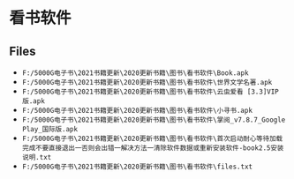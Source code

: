 # 看书软件

## Files

- `F:/5000G电子书\2021书籍更新\2020更新书籍\图书\看书软件\Book.apk`
- `F:/5000G电子书\2021书籍更新\2020更新书籍\图书\看书软件\世界文学名著.apk`
- `F:/5000G电子书\2021书籍更新\2020更新书籍\图书\看书软件\云虫爱看 [3.3]VIP版.apk`
- `F:/5000G电子书\2021书籍更新\2020更新书籍\图书\看书软件\小寻书.apk`
- `F:/5000G电子书\2021书籍更新\2020更新书籍\图书\看书软件\掌阅_v7.8.7_Google Play_国际版.apk`
- `F:/5000G电子书\2021书籍更新\2020更新书籍\图书\看书软件\首次启动耐心等待加载完成不要直接退出一否则会出错一解决方法一清除软件数据或重新安装软件-book2.5安装说明.txt`
- `F:/5000G电子书\2021书籍更新\2020更新书籍\图书\看书软件\files.txt`
